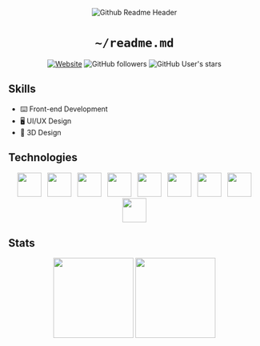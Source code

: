 

<div align="center">
  
  ![Github Readme Header](https://github.com/brinterwastaken/brinterwastaken/assets/72494265/2d13a32c-8f71-4493-b349-526f3b4a2155)

  # `~/readme.md`
  
  [![Website](https://img.shields.io/static/v1?label=Website&message=brin.is-a.dev&logo=vuedotjs&style=for-the-badge&color=BFE3FF&labelColor=122039)](https://brin.is-a.dev)
  ![GitHub followers](https://img.shields.io/github/followers/brinterwastaken?logo=github&style=for-the-badge&color=C5FCFF&labelColor=122039)
  ![GitHub User's stars](https://img.shields.io/github/stars/brinterwastaken?logo=github&style=for-the-badge&color=F7CDFF&labelColor=122039)

</div>

## Skills
- ⌨️ Front-end Development
- 🖥️ UI/UX Design
- 🎨 3D Design

## Technologies

<div align="center">
  <img width=48 height=48 hspace=4 src="https://cdn.jsdelivr.net/gh/devicons/devicon@latest/icons/html5/html5-original.svg" />
  <img width=48 height=48 hspace=4 src="https://cdn.jsdelivr.net/gh/devicons/devicon@latest/icons/css3/css3-original.svg" />
  <img width=48 height=48 hspace=4 src="https://cdn.jsdelivr.net/gh/devicons/devicon@latest/icons/javascript/javascript-original.svg" />
  <img width=48 height=48 hspace=4 src="https://cdn.jsdelivr.net/gh/devicons/devicon@latest/icons/react/react-original.svg" />        
  <img width=48 height=48 hspace=4 src="https://cdn.jsdelivr.net/gh/devicons/devicon@latest/icons/vuejs/vuejs-original.svg" />
  <img width=48 height=48 hspace=4 src="https://cdn.jsdelivr.net/gh/devicons/devicon@latest/icons/tailwindcss/tailwindcss-original.svg" />
  <img width=48 height=48 hspace=4 src="https://cdn.jsdelivr.net/gh/devicons/devicon@latest/icons/python/python-original.svg" />
  <img width=48 height=48 hspace=4 src="https://cdn.jsdelivr.net/gh/devicons/devicon@latest/icons/blender/blender-original.svg" /> 
  <img width=48 height=48 hspace=4 src="https://cdn.jsdelivr.net/gh/devicons/devicon@latest/icons/figma/figma-original.svg" />
</div>

## Stats

<div align="center">
  
  <img height=160 align="center" src="https://github-readme-stats.vercel.app/api?username=brinterwastaken&title_color=C5FCFF&icon_color=F7CDFF&show_icons=true&text_color=BFE3FF&bg_color=122039&hide_border=true&border_radius=10"/>
  <img height=160 align="center" src="https://github-readme-stats.vercel.app/api/top-langs?username=brinterwastaken&title_color=C5FCFF&icon_color=F7CDFF&show_icons=true&text_color=BFE3FF&bg_color=122039&hide_border=true&border_radius=7&layout=compact&langs_count=4&card_width=200&hide=vim%20script" />
  
</div>
